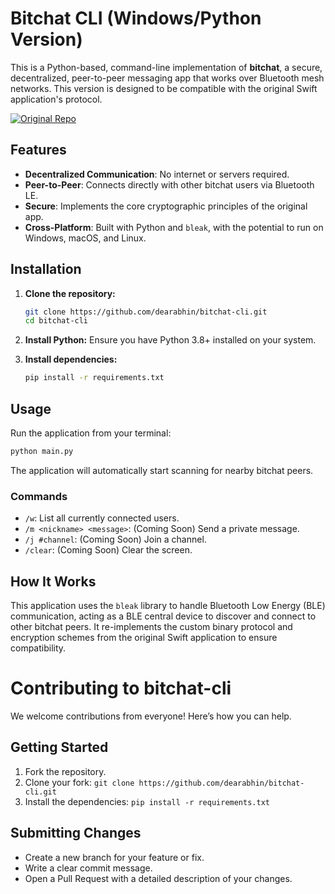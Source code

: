 # Bitchat CLI (Windows/Python Version)

This is a Python-based, command-line implementation of **bitchat**, a secure, decentralized, peer-to-peer messaging app that works over Bluetooth mesh networks. This version is designed to be compatible with the original Swift application's protocol.


[![Original Repo](https://img.shields.io/badge/Original%20Repo-Click%20Here-blue?style=for-the-badge&logo=github)](https://github.com/jackjackbits/bitchat)


## Features

-   **Decentralized Communication**: No internet or servers required.
-   **Peer-to-Peer**: Connects directly with other bitchat users via Bluetooth LE.
-   **Secure**: Implements the core cryptographic principles of the original app.
-   **Cross-Platform**: Built with Python and `bleak`, with the potential to run on Windows, macOS, and Linux.

## Installation

1.  **Clone the repository:**
    ```bash
    git clone https://github.com/dearabhin/bitchat-cli.git
    cd bitchat-cli
    ```

2.  **Install Python:**
    Ensure you have Python 3.8+ installed on your system.

3.  **Install dependencies:**
    ```bash
    pip install -r requirements.txt
    ```

## Usage

Run the application from your terminal:

```bash
python main.py
```

The application will automatically start scanning for nearby bitchat peers.

### Commands

-   `/w`: List all currently connected users.
-   `/m <nickname> <message>`: (Coming Soon) Send a private message.
-   `/j #channel`: (Coming Soon) Join a channel.
-   `/clear`: (Coming Soon) Clear the screen.

## How It Works

This application uses the `bleak` library to handle Bluetooth Low Energy (BLE) communication, acting as a BLE central device to discover and connect to other bitchat peers. It re-implements the custom binary protocol and encryption schemes from the original Swift application to ensure compatibility.

# Contributing to bitchat-cli

We welcome contributions from everyone! Here’s how you can help.

## Getting Started
1. Fork the repository.
2. Clone your fork: `git clone https://github.com/dearabhin/bitchat-cli.git`
3. Install the dependencies: `pip install -r requirements.txt`

## Submitting Changes
- Create a new branch for your feature or fix.
- Write a clear commit message.
- Open a Pull Request with a detailed description of your changes.